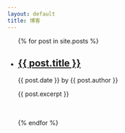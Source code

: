 ```yaml
---
layout: default
title: 博客
---
```


<ul>
  {% for post in site.posts %}
    <li style="margin-bottom:48px">
      <h2><a href="{{ post.url }}">{{ post.title }}</a></h2>
      <p>{{ post.date }} by {{ post.author }} </p>
      {{ post.excerpt }}
    </li>
  {% endfor %}
</ul>
